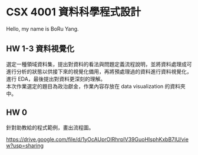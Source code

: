 # CSX 4001 資料科學程式設計

Hello, my name is BoRu Yang.

## HW 1-3 資料視覺化
選定一種領域資料集，提出對資料的看法與問題定義流程說明，並將資料處理成可進行分析的狀態以供接下來的視覺化備用，再將預處理過的資料進行資料視覺化，進行 EDA，最後提出對資料更深刻的理解。<br>
本次作業選定的題目為政治獻金，作業內容存放在 data visualization 的資料夾中。

## HW 0

針對助教給的程式範例，畫出流程圖。

https://drive.google.com/file/d/1yOcAUprOIRhrpIV39GuoHIsphKxbB7IU/view?usp=sharing